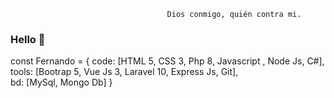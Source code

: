                                        Dios conmigo, quién contra mi.

### Hello 👋
const Fernando = {
  code: [HTML 5, CSS 3, Php 8, Javascript , Node Js, C#], <br>
  tools: [Bootrap 5, Vue Js 3, Laravel 10, Express Js, Git],<br>
  bd: [MySql, Mongo Db]
}
